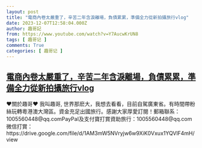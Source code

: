 ```yaml
---
layout: post
title: "電商內卷太嚴重了，辛苦二年含淚離場，負債累累，準備全力從新拍攝旅行vlog"
date: 2023-12-07T12:58:04.000Z
author: 趣哥記
from: https://www.youtube.com/watch?v=Y7AucwKrUN8
tags: [ 趣哥记 ]
comments: True
categories: [ 趣哥记 ]
---
```

<!--1701953884000-->
[電商內卷太嚴重了，辛苦二年含淚離場，負債累累，準備全力從新拍攝旅行vlog](https://www.youtube.com/watch?v=Y7AucwKrUN8)
------

<div>
♥關於趣哥♥ 我叫趣哥, 世界那麽大，我想去看看，目前自駕廣東省。有時間帶粉絲玩轉粵港澳大灣區。資金充足出國旅行。感謝大家厚愛訂閱！郵箱聯系：1005560448@qq.comPayPaI及支付寶打賞資助旅行：1005560448@qq.com微信打賞：https://drive.google.com/file/d/1AM3mW5NVryjw6w9XiK0Vxux1YQVlF4mH/view
</div>
